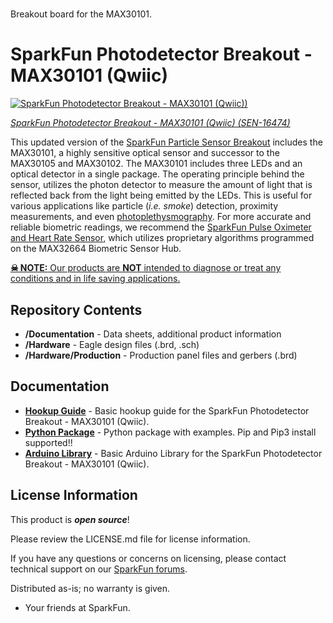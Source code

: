 # 
Breakout board for the MAX30101.


SparkFun Photodetector Breakout - MAX30101 (Qwiic)
========================================

[![SparkFun Photodetector Breakout - MAX30101 (Qwiic))](https://cdn.sparkfun.com//assets/parts/1/5/3/3/8/16474-SparkFun_Particle_Sensor_Breakout_-_MAX30101__Qwiic_-01.jpg)](https://www.sparkfun.com/products/16474)

[*SparkFun Photodetector Breakout - MAX30101 (Qwiic) (SEN-16474)*](https://www.sparkfun.com/products/16474)

This updated version of the [SparkFun Particle Sensor Breakout](https://www.sparkfun.com/products/14045) includes the MAX30101, a highly sensitive optical sensor and successor to the MAX30105 and MAX30102. The MAX30101 includes three LEDs and an optical detector in a single package. The operating principle behind the sensor, utilizes the photon detector to measure the amount of light that is reflected back from the light being emitted by the LEDs. This is useful for various applications like particle (*i.e. smoke*) detection, proximity measurements, and even [photoplethysmography](https://en.wikipedia.org/wiki/Photoplethysmogram). For more accurate and reliable biometric readings, we recommend the [SparkFun Pulse Oximeter and Heart Rate Sensor](https://www.sparkfun.com/products/15219), which utilizes proprietary algorithms programmed on the MAX32664 Biometric Sensor Hub.

<div class="alert alert-danger"><a href="https://www.sparkfun.com/terms"><b>&#9760; NOTE:</b> Our products are <b><u>NOT</u></b> intended to diagnose or treat any conditions and in life saving applications.</a></div>


Repository Contents
-------------------

* **/Documentation** - Data sheets, additional product information
* **/Hardware** - Eagle design files (.brd, .sch)
* **/Hardware/Production** - Production panel files and gerbers (.brd)

Documentation
--------------

* **[Hookup Guide](https://learn.sparkfun.com/tutorials/sparkfun-photodetector-max30101-hookup-guide)** - Basic hookup guide for the SparkFun Photodetector Breakout - MAX30101 (Qwiic).
* **[Python Package](https://github.com/sparkfun/Qwiic_MAX3010x_Py)** - Python package with examples. Pip and Pip3 install supported!!
* **[Arduino Library](https://github.com/sparkfun/SparkFun_MAX3010x_Sensor_Library)** - Basic Arduino Library for the SparkFun Photodetector Breakout - MAX30101 (Qwiic).

License Information
-------------------

This product is _**open source**_! 

Please review the LICENSE.md file for license information. 

If you have any questions or concerns on licensing, please contact technical support on our [SparkFun forums](https://forum.sparkfun.com/viewforum.php?f=152).

Distributed as-is; no warranty is given.

- Your friends at SparkFun.
